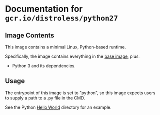 # Documentation for `gcr.io/distroless/python27`

## Image Contents

This image contains a minimal Linux, Python-based runtime.

Specifically, the image contains everything in the [base image](../base/README.md), plus:

* Python 3 and its dependencies.

## Usage

The entrypoint of this image is set to "python", so this image expects users to supply a path to a .py file in the CMD.

See the Python [Hello World](../examples/python3/) directory for an example.
